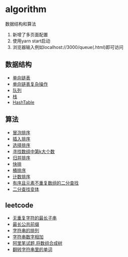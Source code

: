 # algorithm
数据结构和算法

1. 新增了多页面配置
2. 使用yarn start启动
3. 浏览器输入例如localhost://3000/queue(.html)即可访问

## 数据结构
- [单向链表](https://github.com/XuZhongqiang/algorithm/blob/master/src/DataStructure/01_single-linked-list/index.js)
- [单向链表复杂操作](https://github.com/XuZhongqiang/algorithm/blob/master/src/DataStructure/_02single-linked-list/index.js)
- [队列](https://github.com/XuZhongqiang/algorithm/blob/master/src/DataStructure/03_queue/queue.js)
- [栈](https://github.com/XuZhongqiang/algorithm/blob/master/src/DataStructure/04_stack/stack.js)
- [HashTable](https://github.com/XuZhongqiang/algorithm/blob/master/src/DataStructure/05_hash-table/index.js)

## 算法
- [冒泡排序](https://github.com/XuZhongqiang/algorithm/blob/master/src/Algorithm/01-sort/bubble-sort.js)
- [插入排序](https://github.com/XuZhongqiang/algorithm/blob/master/src/Algorithm/01-sort/insertion-sort.js)
- [选择排序](https://github.com/XuZhongqiang/algorithm/blob/master/src/Algorithm/01-sort/selection-sort.js)
- [寻找数组中第k大个数](https://github.com/XuZhongqiang/algorithm/blob/master/src/Algorithm/02-sort/KthNum.js)
- [归并排序](https://github.com/XuZhongqiang/algorithm/blob/master/src/Algorithm/02-sort/merge-sort.js)
- [快排](https://github.com/XuZhongqiang/algorithm/blob/master/src/Algorithm/02-sort/quick-sort.js)
- [桶排序](https://github.com/XuZhongqiang/algorithm/blob/master/src/Algorithm/03-sort/bucket-sort.js)
- [计数排序](https://github.com/XuZhongqiang/algorithm/blob/master/src/Algorithm/03-sort/counting-sort.js)
- [有序且元素不重复数组的二分查找](https://github.com/XuZhongqiang/algorithm/blob/master/src/Algorithm/easy-binary-find/index.js)
- [二分查找变体](https://github.com/XuZhongqiang/algorithm/blob/master/src/Algorithm/05-binary-find/index.js)

## leetcode
- [无重复字符的最长子串](https://github.com/XuZhongqiang/algorithm/blob/master/src/Algorithm/06-%E6%97%A0%E9%87%8D%E5%A4%8D%E5%AD%97%E7%AC%A6%E7%9A%84%E6%9C%80%E9%95%BF%E5%AD%90%E4%B8%B2/lengthOfLongestSubstring.md)
- [最长公共前缀](https://github.com/XuZhongqiang/algorithm/blob/master/src/Algorithm/07-%E6%9C%80%E9%95%BF%E5%85%AC%E5%85%B1%E5%89%8D%E7%BC%80/getLongestCommonPrefix.md)
- [字符串的排列](https://github.com/XuZhongqiang/algorithm/blob/master/src/Algorithm/08-%E5%AD%97%E7%AC%A6%E4%B8%B2%E7%9A%84%E6%8E%92%E5%88%97/checkInclusionByCount.md)
- [字符串数字相加](https://github.com/XuZhongqiang/algorithm/blob/master/src/Algorithm/09-%E5%AD%97%E7%AC%A6%E4%B8%B2%E7%9B%B8%E5%8A%A0/addStrings.md)
- [阿里笔试题,将数组合成树](https://github.com/XuZhongqiang/algorithm/blob/master/src/Algorithm/10-%E9%98%BF%E9%87%8C%E7%AC%94%E8%AF%95%E9%A2%98%E5%B0%86%E6%95%B0%E7%BB%84%E5%90%88%E6%88%90%E6%A0%91/index.md)
- [翻转字符串里的单词](https://github.com/XuZhongqiang/algorithm/blob/master/src/Algorithm/11-%E7%BF%BB%E8%BD%AC%E5%AD%97%E7%AC%A6%E4%B8%B2%E9%87%8C%E7%9A%84%E5%8D%95%E8%AF%8D/index.md)
